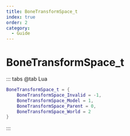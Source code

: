 ```yaml
---
title: BoneTransformSpace_t
index: true
order: 2
category:
  - Guide
---
```


# BoneTransformSpace_t
::: tabs
@tab Lua
```lua
BoneTransformSpace_t = {
    BoneTransformSpace_Invalid = -1,
    BoneTransformSpace_Model = 1,
    BoneTransformSpace_Parent = 0,
    BoneTransformSpace_World = 2
}
```
:::
